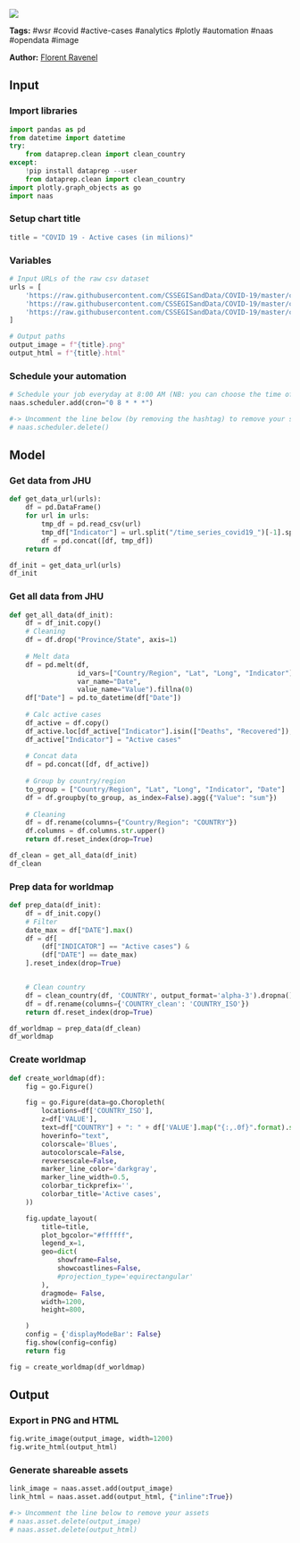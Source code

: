 <a href="https://app.naas.ai/user-redirect/naas/downloader?url=https://raw.githubusercontent.com/jupyter-naas/awesome-notebooks/master/WSR/WSR_Get_daily_Covid19_active_cases_worldmap_JHU.ipynb" target="_parent"><img src="https://naasai-public.s3.eu-west-3.amazonaws.com/open_in_naas.svg"/></a>

**Tags:** #wsr #covid #active-cases #analytics #plotly #automation #naas #opendata #image

**Author:** [Florent Ravenel](https://www.linkedin.com/in/ACoAABCNSioBW3YZHc2lBHVG0E_TXYWitQkmwog/)

## Input

### Import libraries


```python
import pandas as pd
from datetime import datetime
try:
    from dataprep.clean import clean_country
except:
    !pip install dataprep --user
    from dataprep.clean import clean_country
import plotly.graph_objects as go
import naas
```

### Setup chart title


```python
title = "COVID 19 - Active cases (in milions)"
```

### Variables


```python
# Input URLs of the raw csv dataset
urls = [
    'https://raw.githubusercontent.com/CSSEGISandData/COVID-19/master/csse_covid_19_data/csse_covid_19_time_series/time_series_covid19_confirmed_global.csv',
    'https://raw.githubusercontent.com/CSSEGISandData/COVID-19/master/csse_covid_19_data/csse_covid_19_time_series/time_series_covid19_deaths_global.csv',
    'https://raw.githubusercontent.com/CSSEGISandData/COVID-19/master/csse_covid_19_data/csse_covid_19_time_series/time_series_covid19_recovered_global.csv'
]

# Output paths
output_image = f"{title}.png"
output_html = f"{title}.html"
```

### Schedule your automation


```python
# Schedule your job everyday at 8:00 AM (NB: you can choose the time of your scheduling bot)
naas.scheduler.add(cron="0 8 * * *")

#-> Uncomment the line below (by removing the hashtag) to remove your scheduler
# naas.scheduler.delete()
```

## Model

### Get data from JHU


```python
def get_data_url(urls):
    df = pd.DataFrame()
    for url in urls:
        tmp_df = pd.read_csv(url)
        tmp_df["Indicator"] = url.split("/time_series_covid19_")[-1].split("_global.csv")[0].capitalize()
        df = pd.concat([df, tmp_df])
    return df

df_init = get_data_url(urls)
df_init
```

### Get all data from JHU


```python
def get_all_data(df_init):
    df = df_init.copy()
    # Cleaning
    df = df.drop("Province/State", axis=1)
    
    # Melt data
    df = pd.melt(df,
                 id_vars=["Country/Region", "Lat", "Long", "Indicator"],
                 var_name="Date",
                 value_name="Value").fillna(0)
    df["Date"] = pd.to_datetime(df["Date"])
    
    # Calc active cases
    df_active = df.copy()
    df_active.loc[df_active["Indicator"].isin(["Deaths", "Recovered"]), "Value"] = df_active["Value"] * (-1)
    df_active["Indicator"] = "Active cases"
    
    # Concat data
    df = pd.concat([df, df_active])
    
    # Group by country/region
    to_group = ["Country/Region", "Lat", "Long", "Indicator", "Date"]
    df = df.groupby(to_group, as_index=False).agg({"Value": "sum"})
    
    # Cleaning
    df = df.rename(columns={"Country/Region": "COUNTRY"})
    df.columns = df.columns.str.upper()
    return df.reset_index(drop=True)

df_clean = get_all_data(df_init)
df_clean
```

### Prep data for worldmap


```python
def prep_data(df_init):
    df = df_init.copy()
    # Filter
    date_max = df["DATE"].max()
    df = df[
        (df["INDICATOR"] == "Active cases") & 
        (df["DATE"] == date_max)
    ].reset_index(drop=True)


    # Clean country
    df = clean_country(df, 'COUNTRY', output_format='alpha-3').dropna()
    df = df.rename(columns={'COUNTRY_clean': 'COUNTRY_ISO'})
    return df.reset_index(drop=True)

df_worldmap = prep_data(df_clean)
df_worldmap
```

### Create worldmap


```python
def create_worldmap(df):
    fig = go.Figure()

    fig = go.Figure(data=go.Choropleth(
        locations=df['COUNTRY_ISO'],
        z=df['VALUE'],
        text=df["COUNTRY"] + ": " + df['VALUE'].map("{:,.0f}".format).str.replace(",", " ") + " active cases",
        hoverinfo="text",
        colorscale='Blues',
        autocolorscale=False,
        reversescale=False,
        marker_line_color='darkgray',
        marker_line_width=0.5,
        colorbar_tickprefix='',
        colorbar_title='Active cases',
    ))

    fig.update_layout(
        title=title,
        plot_bgcolor="#ffffff",
        legend_x=1,
        geo=dict(
            showframe=False,
            showcoastlines=False,
            #projection_type='equirectangular'
        ),
        dragmode= False,
        width=1200,
        height=800,

    )
    config = {'displayModeBar': False}
    fig.show(config=config)
    return fig

fig = create_worldmap(df_worldmap)
```

## Output

### Export in PNG and HTML


```python
fig.write_image(output_image, width=1200)
fig.write_html(output_html)
```

### Generate shareable assets


```python
link_image = naas.asset.add(output_image)
link_html = naas.asset.add(output_html, {"inline":True})

#-> Uncomment the line below to remove your assets
# naas.asset.delete(output_image)
# naas.asset.delete(output_html)
```
